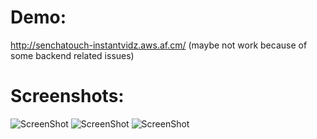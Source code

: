 Demo:
=====
http://senchatouch-instantvidz.aws.af.cm/ (maybe not work because of some backend related issues)

Screenshots:
============
![ScreenShot](https://raw.github.com/CClerville/SenchaTouch-InstantVidz/master/Screenshot1.png)
![ScreenShot](https://raw.github.com/CClerville/SenchaTouch-InstantVidz/master/Screenshot2.png)
![ScreenShot](https://raw.github.com/CClerville/SenchaTouch-InstantVidz/master/Screenshot3.png)
